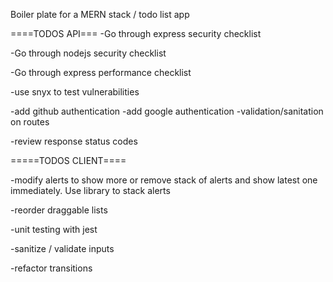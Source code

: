 Boiler plate for a MERN stack / todo list app

====TODOS API===
-Go through express security checklist

-Go through nodejs security checklist

-Go through express performance checklist

-use snyx to test vulnerabilities

-add github authentication
-add google authentication
-validation/sanitation on routes

-review response status codes

=====TODOS CLIENT====

-modify alerts to show more or remove stack of alerts and show latest one immediately. Use library to stack alerts

-reorder draggable lists

-unit testing with jest

-sanitize / validate inputs

-refactor transitions
